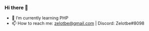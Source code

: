 ### Hi there 👋

- 🌱 I’m currently learning PHP
- 📫 How to reach me: zelotbe@gmail.com | Discord: Zelotbe#8098

